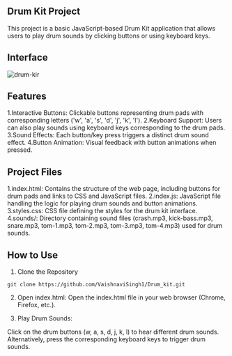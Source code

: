 Drum Kit Project
-------------------
This project is a basic JavaScript-based Drum Kit application that allows users to play drum sounds by clicking buttons or using keyboard keys.

Interface
---------

![drum-kir](https://github.com/VaishnaviSingh1/Drum_kit/assets/98222001/a9967659-cee8-4c5b-a7ab-2e8e063642b5)



Features
-----------
1.Interactive Buttons: Clickable buttons representing drum pads with corresponding letters ('w', 'a', 's', 'd', 'j', 'k', 'l').
2.Keyboard Support: Users can also play sounds using keyboard keys corresponding to the drum pads.
3.Sound Effects: Each button/key press triggers a distinct drum sound effect.
4.Button Animation: Visual feedback with button animations when pressed.

Project Files
--------------
1.index.html: Contains the structure of the web page, including buttons for drum pads and links to CSS and JavaScript files.
2.index.js: JavaScript file handling the logic for playing drum sounds and button animations.
3.styles.css: CSS file defining the styles for the drum kit interface.
4.sounds/: Directory containing sound files (crash.mp3, kick-bass.mp3, snare.mp3, tom-1.mp3, tom-2.mp3, tom-3.mp3, tom-4.mp3) used for drum sounds.

How to Use
-------
1. Clone the Repository
```   
git clone https://github.com/VaishnaviSingh1/Drum_kit.git
```
2. Open index.html: Open the index.html file in your web browser (Chrome, Firefox, etc.).

3. Play Drum Sounds:

Click on the drum buttons (w, a, s, d, j, k, l) to hear different drum sounds.
Alternatively, press the corresponding keyboard keys to trigger drum sounds.
